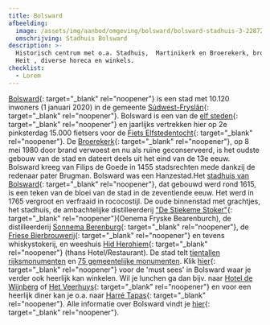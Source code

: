 ```yaml
---
title: Bolsward
afbeelding:
  image: /assets/img/aanbod/omgeving/bolsward/bolsward-stadhuis-3-2287291456.jpeg
  omschrijving: Stadhuis Bolsward
description: >-
  Historisch centrum met o.a. Stadhuis,  Martinikerk en Broerekerk, brouwerij Us
  Heit , diverse horeca en winkels.
checklist:
  - Lorem
---
```


[Bolsward](https://www.bolsward.nl){: target="_blank" rel="noopener"} is een stad met 10.120 inwoners (1 januari 2020) in de gemeente&nbsp;[S&uacute;dwest-Frysl&acirc;n](https://nl.wikipedia.org/wiki/S%C3%BAdwest-Frysl%C3%A2n){: target="\_blank" rel="noopener"}. Bolsward is een van de&nbsp;[elf steden](https://nl.wikipedia.org/wiki/Friese_elf_steden){: target="\_blank" rel="noopener"}&nbsp;en jaarlijks vertrekken hier op 2e pinksterdag 15.000 fietsers voor de [Fiets Elfstedentocht](https://www.fietselfstedentocht.frl){: target="\_blank" rel="noopener"}. De&nbsp;[Broerekerk](https://nl.wikipedia.org/wiki/Broerekerk_&#40;Bolsward&#41;){: target="\_blank" rel="noopener"}, op 8 mei 1980 door brand verwoest en nu als ruïne geconserveerd, is het oudste gebouw van de stad en dateert deels uit het eind van de 13e eeuw. Bolsward kreeg van Filips de Goede in 1455 stadsrechten mede dankzij de redenaar pater Brugman. Bolsward was een Hanzestad.Het&nbsp;[stadhuis van Bolsward](https://nl.wikipedia.org/wiki/Stadhuis_van_Bolsward){: target="\_blank" rel="noopener"}, dat gebouwd werd rond 1615, is een teken van de bloei van de stad in de zeventiende eeuw. Het werd in 1765 vergroot en verfraaid in rococostijl. De oude binnenstad met grachtjes, het stadhuis, de ambachtelijke distilleerderij ["De Stiekeme Stoker"](http://destiekemestoker.nl){: target="\_blank" rel="noopener"}(Oenema Fryske Bearenburch), de distilleerderij&nbsp;[Sonnema Berenburg](https://nl.wikipedia.org/wiki/Sonnema_Berenburg){: target="\_blank" rel="noopener"}, de [Friese Bierbrouwerij](https://www.usheit.com){: target="\_blank" rel="noopener"} en tevens whiskystokerij, en weeshuis [Hid Herohiem](https://hotelhetweeshuis.nl){: target="\_blank" rel="noopener"} (thans Hotel/Restaurant). De stad telt&nbsp;[tientallen rijksmonumenten](https://nl.wikipedia.org/wiki/Lijst_van_rijksmonumenten_in_Bolsward)&nbsp;en&nbsp;[75 gemeentelijke monumenten](https://nl.wikipedia.org/wiki/Lijst_van_gemeentelijke_monumenten_in_Bolsward). Klik [hier](https://www.bolsward.nl/onderwerpen/top-11-must-sees){: target="\_blank" rel="noopener"}&nbsp;voor de 'must sees' in Bolsward waar je verder ook heerlijk kan winkelen. Wil je lunchen ga dan bijv. naar [Hotel de Wijnberg](https://wijnbergbolsward.nl)&nbsp;of [Het Veerhuys](https://www.hetveerhuysbolsward.nl){: target="\_blank" rel="noopener"}&nbsp;en voor een heerlijk diner kan je o.a. naar [Harré Tapas](https://www.harrebolsward.nl){: target="\_blank" rel="noopener"}. Alle informatie over Bolsward vindt je [hier](https://www.bolsward.nl){: target="\_blank" rel="noopener"}.
